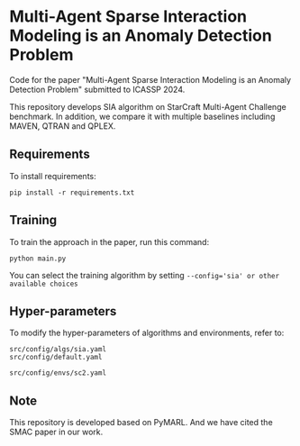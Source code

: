 # Multi-Agent Sparse Interaction Modeling is an Anomaly Detection Problem

Code for the paper "Multi-Agent Sparse Interaction Modeling is an Anomaly Detection Problem" submitted to ICASSP 2024.

This repository develops SIA algorithm on StarCraft Multi-Agent Challenge benchmark. In addition, we compare it with 
multiple baselines including MAVEN, QTRAN and QPLEX. 

## Requirements

To install requirements:

```setup
pip install -r requirements.txt
```

## Training

To train the approach in the paper, run this command:

```train
python main.py
```

You can select the training algorithm by setting ```--config='sia' or other available choices```


## Hyper-parameters

To modify the hyper-parameters of algorithms and environments, refer to:

```
src/config/algs/sia.yaml
src/config/default.yaml
```
```
src/config/envs/sc2.yaml
```

## Note

This repository is developed based on PyMARL. And we have cited the SMAC paper in our work.
